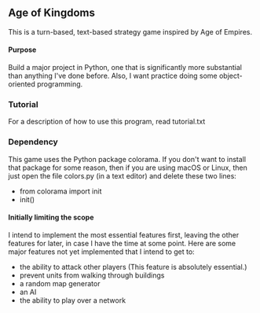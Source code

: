 ## Age of Kingdoms
This is a turn-based, text-based strategy game inspired by Age of Empires.

#### Purpose
Build a major project in Python, one that is significantly more
substantial than anything I've done before. Also, I want practice
doing some object-oriented programming.

### Tutorial
For a description of how to use this program, read tutorial.txt

### Dependency
This game uses the Python package colorama. If you don't want to install that
package for some reason, then if you are using macOS or Linux, then just
open the file colors.py (in a text editor) and delete these two lines:

- from colorama import init
- init()

#### Initially limiting the scope
I intend to implement the most essential features first, leaving the other
features for later, in case I have the time at some point. Here are some major
features not yet implemented that I intend to get to:
 - the ability to attack other players (This feature is absolutely essential.)
 - prevent units from walking through buildings
 - a random map generator
 - an AI
 - the ability to play over a network
